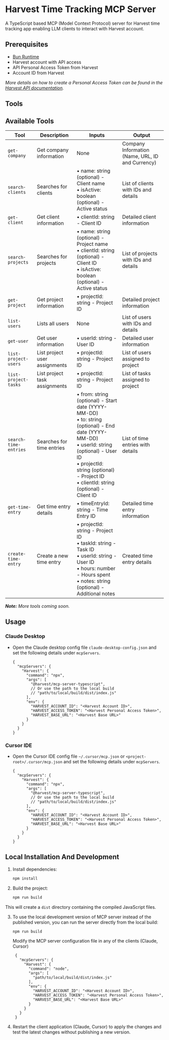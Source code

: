 # Harvest Time Tracking MCP Server

A TypeScript based MCP (Model Context Protocol) server for Harvest time tracking app enabling LLM clients to interact with Harvest account.

## Prerequisites

- [Bun Runtime](https://bun.sh/)
- Harvest account with API access
- API Personal Access Token from Harvest
- Account ID from Harvest

_More details on how to create a Personal Access Token can be found in the [Harvest API documentation](https://help.getharvest.com/api-v2/authentication-api/authentication/authentication/#personal-access-tokens)._

## Tools

## Available Tools

| Tool | Description | Inputs | Output |
|------|-------------|---------|---------|
| `get-company` | Get company information | None | Company Information (Name, URL, ID and Currency) |
| `search-clients` | Searches for clients | • name: string (optional) - Client name<br>• isActive: boolean (optional) - Active status | List of clients with IDs and details |
| `get-client` | Get client information | • clientId: string - Client ID | Detailed client information |
| `search-projects` | Searches for projects | • name: string (optional) - Project name<br>• clientId: string (optional) - Client ID<br>• isActive: boolean (optional) - Active status | List of projects with IDs and details |
| `get-project` | Get project information | • projectId: string - Project ID | Detailed project information |
| `list-users` | Lists all users | None | List of users with IDs and details |
| `get-user` | Get user information | • userId: string - User ID | Detailed user information |
| `list-project-users` | List project user assignments | • projectId: string - Project ID | List of users assigned to project |
| `list-project-tasks` | List project task assignments | • projectId: string - Project ID | List of tasks assigned to project |
| `search-time-entries` | Searches for time entries | • from: string (optional) - Start date (YYYY-MM-DD)<br>• to: string (optional) - End date (YYYY-MM-DD)<br>• userId: string (optional) - User ID<br>• projectId: string (optional) - Project ID<br>• clientId: string (optional) - Client ID | List of time entries with details |
| `get-time-entry` | Get time entry details | • timeEntryId: string - Time Entry ID | Detailed time entry information |
| `create-time-entry` | Create a new time entry | • projectId: string - Project ID<br>• taskId: string - Task ID<br>• userId: string - User ID<br>• hours: number - Hours spent<br>• notes: string (optional) - Additional notes | Created time entry details |

_**Note:** More tools coming soon._

## Usage
### Claude Desktop
- Open the Claude desktop config file `claude-desktop-config.json` and set the following details under `mcpServers`.

  ```jsonc
  {
    "mcpServers": {
      "Harvest": {
        "command": "npx",
        "args": [
          "@harvest/mcp-server-typescript",
          // Or use the path to the local build
          // "path/to/local/build/dist/index.js"
        ],
        "env": {
          "HARVEST_ACCOUNT_ID": "<Harvest Account ID>",
          "HARVEST_ACCESS_TOKEN": "<Harvest Personal Access Token>",
          "HARVEST_BASE_URL": "<Harvest Base URL>"
        }
      }
    }
  }
  ```

### Cursor IDE
- Open the Cursor IDE config file `~/.cursor/mcp.json` or `<project-root>/.cursor/mcp.json` and set the following details under `mcpServers`.

  ```jsonc
  {
    "mcpServers": {
      "Harvest": {
        "command": "npx",
        "args": [
          "@harvest/mcp-server-typescript",
          // Or use the path to the local build
          // "path/to/local/build/dist/index.js"
        ],
        "env": {
          "HARVEST_ACCOUNT_ID": "<Harvest Account ID>",
          "HARVEST_ACCESS_TOKEN": "<Harvest Personal Access Token>",
          "HARVEST_BASE_URL": "<Harvest Base URL>"
        }
      }
    }
  }
  ```


## Local Installation And Development

1. Install dependencies:

   ```bash
   npm install
   ```
2. Build the project:

   ```bash
   npm run build
   ```
This will create a `dist` directory containing the compiled JavaScript files.

3. To use the local development version of MCP server instead of the published version, you can run the server directly from the local build:

   ```bash
   npm run build
   ```

   Modify the MCP server configuration file in any of the clients (Claude, Cursor)
   ```jsonc
    {
      "mcpServers": {
        "Harvest": {
          "command": "node",
          "args": [
            "path/to/local/build/dist/index.js"
          ],
          "env": {
            "HARVEST_ACCOUNT_ID": "<Harvest Account ID>",
            "HARVEST_ACCESS_TOKEN": "<Harvest Personal Access Token>",
            "HARVEST_BASE_URL": "<Harvest Base URL>"
          }
        }
      }
    } 
   ```
4. Restart the client application (Claude, Cursor) to apply the changes and test the latest changes without publishing a new version.
